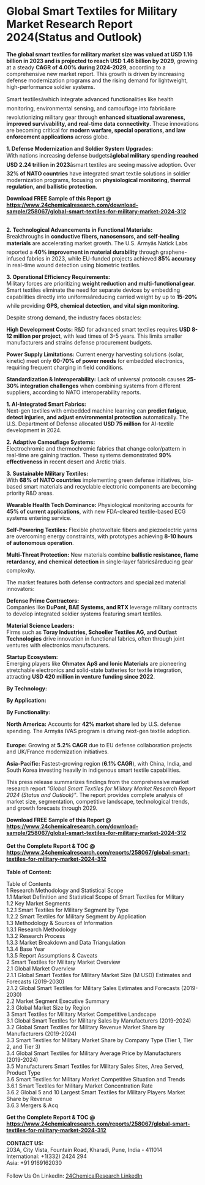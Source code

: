 <h1>Global Smart Textiles for Military Market Research Report 2024(Status and Outlook)</h1><p><strong>The global smart textiles for military market size was valued at USD 1.16 billion in 2023 and is projected to reach USD 1.46 billion by 2029</strong>, growing at a steady <strong>CAGR of 4.00% during 2024-2029</strong>, according to a comprehensive new market report. This growth is driven by increasing defense modernization programs and the rising demand for lightweight, high-performance soldier systems.</p><p>Smart textilesâwhich integrate advanced functionalities like health monitoring, environmental sensing, and camouflage into fabricâare revolutionizing military gear through <strong>enhanced situational awareness, improved survivability, and real-time data connectivity</strong>. These innovations are becoming critical for <strong>modern warfare, special operations, and law enforcement applications</strong> across globe.</p><p><strong>1. Defense Modernization and Soldier System Upgrades:</strong><br> 
With nations increasing defense budgetsâ<strong>global military spending reached USD 2.24 trillion in 2023</strong>âsmart textiles are seeing massive adoption. Over <strong>32% of NATO countries</strong> have integrated smart textile solutions in soldier modernization programs, focusing on <strong>physiological monitoring, thermal regulation, and ballistic protection</strong>.</p><div><b>Download FREE Sample of this Report @ 
            <a href="https://www.24chemicalresearch.com/download-sample/258067/global-smart-textiles-for-military-market-2024-312">
            https://www.24chemicalresearch.com/download-sample/258067/global-smart-textiles-for-military-market-2024-312</a></b></div><br><p><strong>2. Technological Advancements in Functional Materials:</strong><br>
Breakthroughs in <strong>conductive fibers, nanosensors, and self-healing materials</strong> are accelerating market growth. The U.S. Armyâs Natick Labs reported a <strong>40% improvement in material durability</strong> through graphene-infused fabrics in 2023, while EU-funded projects achieved <strong>85% accuracy</strong> in real-time wound detection using biometric textiles.</p><p><strong>3. Operational Efficiency Requirements:</strong><br>
Military forces are prioritizing <strong>weight reduction and multi-functional gear</strong>. Smart textiles eliminate the need for separate devices by embedding capabilities directly into uniformsâreducing carried weight by up to <strong>15-20%</strong> while providing <strong>GPS, chemical detection, and vital sign monitoring</strong>.</p><p>Despite strong demand, the industry faces obstacles:</p><p><strong>High Development Costs:</strong> R&amp;D for advanced smart textiles requires <strong>USD 8-12 million per project</strong>, with lead times of 3-5 years. This limits smaller manufacturers and strains defense procurement budgets.</p><p><strong>Power Supply Limitations:</strong> Current energy harvesting solutions (solar, kinetic) meet only <strong>60-70% of power needs</strong> for embedded electronics, requiring frequent charging in field conditions.</p><p><strong>Standardization &amp; Interoperability:</strong> Lack of universal protocols causes <strong>25-30% integration challenges</strong> when combining systems from different suppliers, according to NATO interoperability reports.</p><p><strong>1. AI-Integrated Smart Fabrics:</strong><br>
Next-gen textiles with embedded machine learning can <strong>predict fatigue, detect injuries, and adjust environmental protection</strong> automatically. The U.S. Department of Defense allocated <strong>USD 75 million</strong> for AI-textile development in 2024.</p><p><strong>2. Adaptive Camouflage Systems:</strong><br>
Electrochromic and thermochromic fabrics that change color/pattern in real-time are gaining traction. These systems demonstrated <strong>90% effectiveness</strong> in recent desert and Arctic trials.</p><p><strong>3. Sustainable Military Textiles:</strong><br>
With <strong>68% of NATO countries</strong> implementing green defense initiatives, bio-based smart materials and recyclable electronic components are becoming priority R&amp;D areas.</p><p><strong>Wearable Health Tech Dominance:</strong> Physiological monitoring accounts for <strong>45% of current applications</strong>, with new FDA-cleared textile-based ECG systems entering service.</p><p><strong>Self-Powering Textiles:</strong> Flexible photovoltaic fibers and piezoelectric yarns are overcoming energy constraints, with prototypes achieving <strong>8-10 hours of autonomous operation</strong>.</p><p><strong>Multi-Threat Protection:</strong> New materials combine <strong>ballistic resistance, flame retardancy, and chemical detection</strong> in single-layer fabricsâreducing gear complexity.</p><p>The market features both defense contractors and specialized material innovators:</p><p><strong>Defense Prime Contractors:</strong><br>
Companies like <strong>DuPont, BAE Systems, and RTX</strong> leverage military contracts to develop integrated soldier systems featuring smart textiles.</p><p><strong>Material Science Leaders:</strong><br>
Firms such as <strong>Toray Industries, Schoeller Textiles AG, and Outlast Technologies</strong> drive innovation in functional fabrics, often through joint ventures with electronics manufacturers.</p><p><strong>Startup Ecosystem:</strong><br>
Emerging players like <strong>Ohmatex ApS and Ionic Materials</strong> are pioneering stretchable electronics and solid-state batteries for textile integration, attracting <strong>USD 420 million in venture funding since 2022</strong>.</p><p><strong>By Technology:</strong></p><p><strong>By Application:</strong></p><p><strong>By Functionality:</strong></p><p><strong>North America:</strong> Accounts for <strong>42% market share</strong> led by U.S. defense spending. The Armyâs IVAS program is driving next-gen textile adoption.</p><p><strong>Europe:</strong> Growing at <strong>5.2% CAGR</strong> due to EU defense collaboration projects and UK/France modernization initiatives.</p><p><strong>Asia-Pacific:</strong> Fastest-growing region (<strong>6.1% CAGR</strong>), with China, India, and South Korea investing heavily in indigenous smart textile capabilities.</p><p>This press release summarizes findings from the comprehensive market research report <em>"Global Smart Textiles for Military Market Research Report 2024 (Status and Outlook)"</em>. The report provides complete analysis of market size, segmentation, competitive landscape, technological trends, and growth forecasts through 2029.</p><div><b>Download FREE Sample of this Report @ 
            <a href="https://www.24chemicalresearch.com/download-sample/258067/global-smart-textiles-for-military-market-2024-312">
            https://www.24chemicalresearch.com/download-sample/258067/global-smart-textiles-for-military-market-2024-312</a></b></div><br><div><b>Get the Complete Report & TOC @ 
            <a href="https://www.24chemicalresearch.com/reports/258067/global-smart-textiles-for-military-market-2024-312">
            https://www.24chemicalresearch.com/reports/258067/global-smart-textiles-for-military-market-2024-312</a></b></div><br>
            <b>Table of Content:</b><p>Table of Contents<br />
1 Research Methodology and Statistical Scope<br />
1.1 Market Definition and Statistical Scope of Smart Textiles for Military<br />
1.2 Key Market Segments<br />
1.2.1 Smart Textiles for Military Segment by Type<br />
1.2.2 Smart Textiles for Military Segment by Application<br />
1.3 Methodology & Sources of Information<br />
1.3.1 Research Methodology<br />
1.3.2 Research Process<br />
1.3.3 Market Breakdown and Data Triangulation<br />
1.3.4 Base Year<br />
1.3.5 Report Assumptions & Caveats<br />
2 Smart Textiles for Military Market Overview<br />
2.1 Global Market Overview<br />
2.1.1 Global Smart Textiles for Military Market Size (M USD) Estimates and Forecasts (2019-2030)<br />
2.1.2 Global Smart Textiles for Military Sales Estimates and Forecasts (2019-2030)<br />
2.2 Market Segment Executive Summary<br />
2.3 Global Market Size by Region<br />
3 Smart Textiles for Military Market Competitive Landscape<br />
3.1 Global Smart Textiles for Military Sales by Manufacturers (2019-2024)<br />
3.2 Global Smart Textiles for Military Revenue Market Share by Manufacturers (2019-2024)<br />
3.3 Smart Textiles for Military Market Share by Company Type (Tier 1, Tier 2, and Tier 3)<br />
3.4 Global Smart Textiles for Military Average Price by Manufacturers (2019-2024)<br />
3.5 Manufacturers Smart Textiles for Military Sales Sites, Area Served, Product Type<br />
3.6 Smart Textiles for Military Market Competitive Situation and Trends<br />
3.6.1 Smart Textiles for Military Market Concentration Rate<br />
3.6.2 Global 5 and 10 Largest Smart Textiles for Military Players Market Share by Revenue<br />
3.6.3 Mergers & Acq</p><div><b>Get the Complete Report & TOC @ 
            <a href="https://www.24chemicalresearch.com/reports/258067/global-smart-textiles-for-military-market-2024-312">
            https://www.24chemicalresearch.com/reports/258067/global-smart-textiles-for-military-market-2024-312</a></b></div><br><b>CONTACT US:</b><br>
            203A, City Vista, Fountain Road, Kharadi, Pune, India - 411014<br>
            International: +1(332) 2424 294<br>
            Asia: +91 9169162030 <br><br>
            Follow Us On LinkedIn: <a href="https://www.linkedin.com/company/24chemicalresearch/">24ChemicalResearch LinkedIn</a>